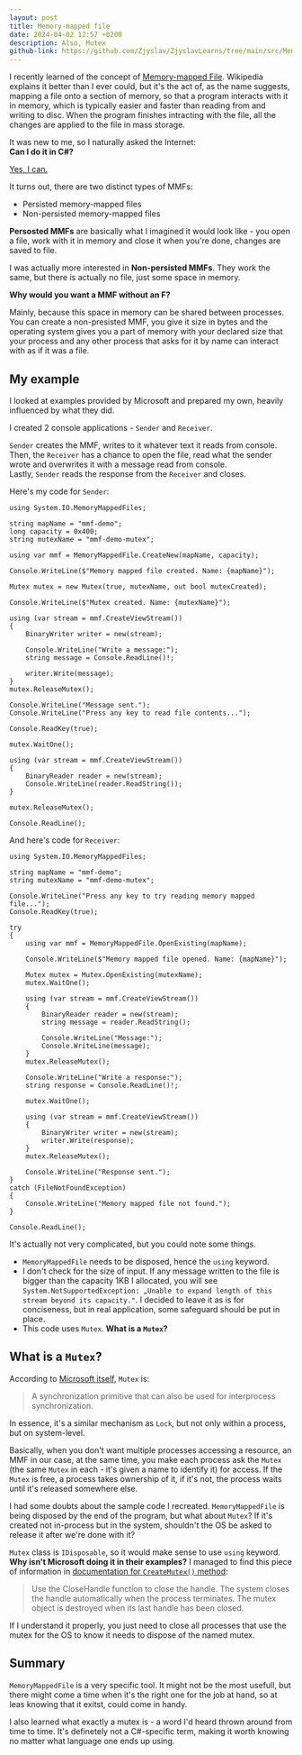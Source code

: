 ```yaml
---
layout: post
title: Memory-mapped file
date: 2024-04-02 12:57 +0200
description: Also, Mutex
github-link: https://github.com/Zjyslav/ZjyslavLearns/tree/main/src/Memory-mapped%20file/MemoryMappedFileDemo
---
```


I recently learned of the concept of [Memory-mapped File](https://en.wikipedia.org/wiki/Memory-mapped_file). Wikipedia explains it better than I ever could, but it's the act of, as the name suggests, mapping a file onto a section of memory, so that a program interacts with it in memory, which is typically easier and faster than reading from and writing to disc. When the program finishes intracting with the file, all the changes are applied to the file in mass storage.

It was new to me, so I naturally asked the Internet:  
**Can I do it in C#?**

[Yes, I can.](https://learn.microsoft.com/en-us/dotnet/standard/io/memory-mapped-files)

It turns out, there are two distinct types of MMFs:

- Persisted memory-mapped files
- Non-persisted memory-mapped files

**Persosted MMFs** are basically what I imagined it would look like - you open a file, work with it in memory and close it when you're done, changes are saved to file.

I was actually more interested in **Non-persisted MMFs**. They work the same, but there is actually no file, just some space in memory.

**Why would you want a MMF without an F?**

Mainly, because this space in memory can be shared between processes. You can create a non-presisted MMF, you give it size in bytes and the operating system gives you a part of memory with your declared size that your process and any other process that asks for it by name can interact with as if it was a file.

## My example

I looked at examples provided by Microsoft and prepared my own, heavily influenced by what they did.

I created 2 console applications - `Sender` and `Receiver`.

`Sender` creates the MMF, writes to it whatever text it reads from console.  
Then, the `Receiver` has a chance to open the file, read what the sender wrote and overwrites it with a message read from console.  
Lastly, `Sender` reads the response from the `Receiver` and closes.

Here's my code for `Sender`:

```
using System.IO.MemoryMappedFiles;

string mapName = "mmf-demo";
long capacity = 0x400;
string mutexName = "mmf-demo-mutex";

using var mmf = MemoryMappedFile.CreateNew(mapName, capacity);

Console.WriteLine($"Memory mapped file created. Name: {mapName}");

Mutex mutex = new Mutex(true, mutexName, out bool mutexCreated);

Console.WriteLine($"Mutex created. Name: {mutexName}");

using (var stream = mmf.CreateViewStream())
{
    BinaryWriter writer = new(stream);

    Console.WriteLine("Write a message:");
    string message = Console.ReadLine()!;

    writer.Write(message);
}
mutex.ReleaseMutex();

Console.WriteLine("Message sent.");
Console.WriteLine("Press any key to read file contents...");

Console.ReadKey(true);

mutex.WaitOne();

using (var stream = mmf.CreateViewStream())
{
    BinaryReader reader = new(stream);
    Console.WriteLine(reader.ReadString());
}

mutex.ReleaseMutex();

Console.ReadLine();
```

And here's code for `Receiver`:

```
using System.IO.MemoryMappedFiles;

string mapName = "mmf-demo";
string mutexName = "mmf-demo-mutex";

Console.WriteLine("Press any key to try reading memory mapped file...");
Console.ReadKey(true);

try
{
	using var mmf = MemoryMappedFile.OpenExisting(mapName);

    Console.WriteLine($"Memory mapped file opened. Name: {mapName}");

	Mutex mutex = Mutex.OpenExisting(mutexName);
	mutex.WaitOne();

    using (var stream = mmf.CreateViewStream())
	{
		BinaryReader reader = new(stream);
		string message = reader.ReadString();

        Console.WriteLine("Message:");
        Console.WriteLine(message);
    }
	mutex.ReleaseMutex();

    Console.WriteLine("Write a response:");
    string response = Console.ReadLine()!;

	mutex.WaitOne();

	using (var stream = mmf.CreateViewStream())
	{
		BinaryWriter writer = new(stream);
		writer.Write(response);
	}
	mutex.ReleaseMutex();

	Console.WriteLine("Response sent.");
}
catch (FileNotFoundException)
{
    Console.WriteLine("Memory mapped file not found.");
}

Console.ReadLine();
```

It's actually not very complicated, but you could note some things.

- `MemoryMappedFile` needs to be disposed, hence the `using` keyword.
- I don't check for the size of input. If any message written to the file is bigger than the capacity 1KB I allocated, you will see `System.NotSupportedException: „Unable to expand length of this stream beyond its capacity."`. I decided to leave it as is for conciseness, but in real application, some safeguard should be put in place.
- This code uses `Mutex`. **What is a `Mutex`?**

## What is a `Mutex`?

According to [Microsoft itself](https://learn.microsoft.com/en-us/dotnet/api/system.threading.mutex), `Mutex` is:

> A synchronization primitive that can also be used for interprocess synchronization.

In essence, it's a similar mechanism as `Lock`, but not only within a process, but on system-level.

Basically, when you don't want multiple processes accessing a resource, an MMF in our case, at the same time, you make each process ask the `Mutex` (the same `Mutex` in each - it's given a name to identify it) for access. If the `Mutex` is free, a process takes ownership of it, if it's not, the process waits until it's released somewhere else.

I had some doubts about the sample code I recreated. `MemoryMappedFile` is being disposed by the end of the program, but what about `Mutex`? If it's created not in-process but in the system, shouldn't the OS be asked to release it after we're done with it?

`Mutex` class is `IDisposable`, so it would make sense to use `using` keyword. **Why isn't Microsoft doing it in their examples?**
I managed to find this piece of information in [documentation for `CreateMutex()` method](https://learn.microsoft.com/pl-pl/windows/win32/api/synchapi/nf-synchapi-createmutexa):

> Use the CloseHandle function to close the handle. The system closes the handle automatically when the process terminates. The mutex object is destroyed when its last handle has been closed.

If I understand it properly, you just need to close all processes that use the mutex for the OS to know it needs to dispose of the named mutex.

## Summary

`MemoryMappedFile` is a very specific tool. It might not be the most usefull, but there might come a time when it's the right one for the job at hand, so at leas knowing that it exitst, could come in handy.

I also learned what exactly a mutex is - a word I'd heard thrown around from time to time. It's definetely not a C#-specific term, making it worth knowing no matter what language one ends up using.

